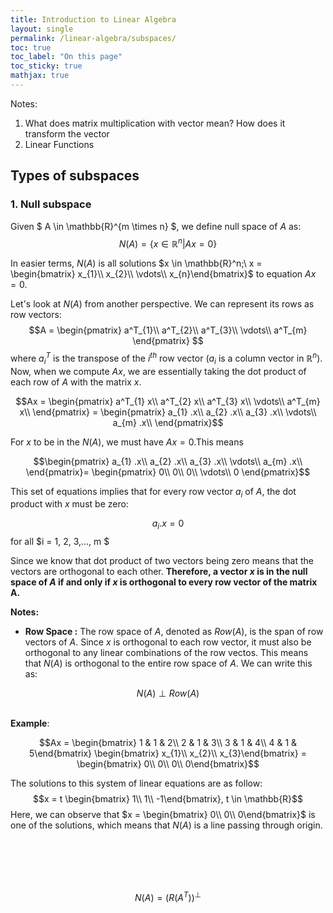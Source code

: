 ```yaml
---
title: Introduction to Linear Algebra
layout: single
permalink: /linear-algebra/subspaces/
toc: true
toc_label: "On this page"
toc_sticky: true
mathjax: true
---
```


Notes:
1. What does matrix multiplication with vector mean? How does it transform the vector
2. Linear Functions

## Types of subspaces

### 1. Null subspace

Given $ A \in \mathbb{R}^{m \times n} $, we define null space of $A$ as: $$ N(A) = \{x \in \mathbb{R}^n | Ax = 0\} $$


In easier terms, $N(A)$ is all solutions $x \in \mathbb{R}^n;\ x = \begin{bmatrix}
x_{1}\\
x_{2}\\
\vdots\\
x_{n}\end{bmatrix}$ to equation $Ax = 0$.

Let's look at $N(A)$ from another perspective.
We can represent its rows as row vectors: 
$$A = \begin{pmatrix}
a^T_{1}\\
a^T_{2}\\
a^T_{3}\\
\vdots\\
a^T_{m}
\end{pmatrix} $$
where $a^T_i$ is the transpose of the $i^{th}$ row vector ($a_i$ is a column vector in $\mathbb{R}^n$).<br>
Now, when we compute $Ax$, we are essentially taking the dot product of each row of $A$ with the matrix $x$.

$$Ax = \begin{pmatrix}
a^T_{1} x\\
a^T_{2} x\\
a^T_{3} x\\
\vdots\\
a^T_{m} x\\
\end{pmatrix} = \begin{pmatrix}
a_{1} .x\\
a_{2} .x\\
a_{3} .x\\
\vdots\\
a_{m} .x\\
\end{pmatrix}$$

For $x$ to be in the $N(A)$, we must have $Ax = 0$.This means

$$\begin{pmatrix}
a_{1} .x\\
a_{2} .x\\
a_{3} .x\\
\vdots\\
a_{m} .x\\
\end{pmatrix}= \begin{pmatrix}
0\\
0\\
0\\
\vdots\\
0
\end{pmatrix}$$

This set of equations implies that for every row vector $a_i$ of $A$, the dot product with $x$ must be zero:

$$a_i.x = 0$$
for all $i = 1, 2, 3,..., m $

Since we know that dot product of two vectors being zero means that the vectors are orthogonal to each other. <b>Therefore, a vector $x$ is in the null space of $A$ if and only if $x$ is orthogonal to every row vector of the matrix A.</b>

<b> Notes: </b>

- <b>Row Space :</b> The row space of $A$, denoted as $Row(A)$, is the span of row vectors of $A$. Since $x$ is orthogonal to each row vector, it must also be orthogonal to any linear combinations of the row vectos. This means that $N(A)$ is orthogonal to the entire row space of $A$. We can write this as:

$$N(A) \perp Row(A)$$




\
<b>Example</b>:

$$Ax = \begin{bmatrix}
1 & 1 & 2\\
2 & 1 & 3\\
3 & 1 & 4\\
4 & 1 & 5\end{bmatrix}
\begin{bmatrix}
x_{1}\\
x_{2}\\
x_{3}\end{bmatrix} = \begin{bmatrix}
0\\
0\\
0\\
0\end{bmatrix}$$

The solutions to this system of linear equations are as follow:
$$x = t \begin{bmatrix}
1\\
1\\
-1\end{bmatrix}, t \in \mathbb{R}$$
Here, we can observe that  $x = \begin{bmatrix}
0\\
0\\
0\end{bmatrix}$ is one of the solutions, which means that $N(A)$ is a line passing through origin.


<br>
<br>
<br>
<br>







$$ N(A) = (R({A}^T))^\perp $$







